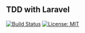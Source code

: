 ## TDD with Laravel

[![Build Status](https://travis-ci.com/jonathanmusila/laravel-tdd.svg?branch=master)](https://travis-ci.com/jonathanmusila/laravel-tdd) [![License: MIT](https://img.shields.io/badge/License-MIT-yellow.svg)](https://opensource.org/licenses/MIT) 